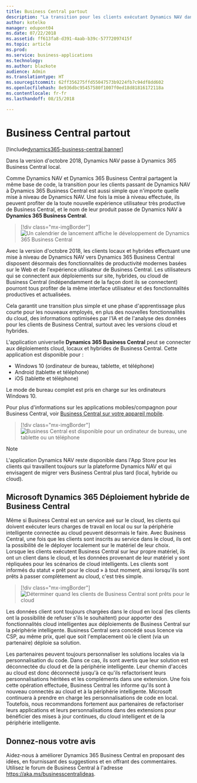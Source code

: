 ```yaml
---
title: Business Central partout
description: "La transition pour les clients exécutant Dynamics NAV dans Dynamics 365 Business Central est aussi simple que n'importe quelle mise à niveau de Dynamics NAV."
author: kotelko
manager: edupont04
ms.date: 07/22/2018
ms.assetid: ff613fa8-d391-4aab-b39c-57772097415f
ms.topic: article
ms.prod: 
ms.service: business-applications
ms.technology: 
ms.author: blazkote
audience: Admin
ms.translationtype: HT
ms.sourcegitcommit: 62ff356275ffd55047573b9224fb7c94df8dd602
ms.openlocfilehash: 8e936dbc95457580f1007f0ed18d81816172118a
ms.contentlocale: fr-fr
ms.lasthandoff: 08/15/2018

---
```

#  <a name="business-central-everywhere"></a>Business Central partout

[!include[dynamics365-business-central banner](../includes/dynamics365-business-central.md)]



Dans la version d'octobre 2018, Dynamics NAV passe à Dynamics 365 Business Central local.  

Comme Dynamics NAV et Dynamics 365 Business Central partagent la même base de code, la transition pour les clients passant de Dynamics NAV à Dynamics 365 Business Central est aussi simple que n'importe quelle mise à niveau de Dynamics NAV. Une fois la mise à niveau effectuée, ils peuvent profiter de la toute nouvelle expérience utilisateur très productive de Business Central, et le nom de leur produit passe de Dynamics NAV à **Dynamics 365 Business Central**.  

> [!div class="mx-imgBorder"]
> ![](media/dynamics-nav-transitions-dynamics365-business-central-premises-1.png "Un calendrier de lancement affiche le développement de Dynamics 365 Business Central")

Avec la version d'octobre 2018, les clients locaux et hybrides effectuant une mise à niveau de Dynamics NAV vers Dynamics 365 Business Central disposent désormais des fonctionnalités de productivité modernes basées sur le Web et de l'expérience utilisateur de Business Central. Les utilisateurs qui se connectent aux déploiements sur site, hybrides, ou cloud de Business Central (indépendamment de la façon dont ils se connectent) pourront tous profiter de la même interface utilisateur et des fonctionnalités productives et actualisées.  

Cela garantit une transition plus simple et une phase d'apprentissage plus courte pour les nouveaux employés, en plus des nouvelles fonctionnalités du cloud, des informations optimisées par l'IA et de l'analyse des données pour les clients de Business Central, surtout avec les versions cloud et hybrides.

L'application universelle **Dynamics 365 Business Central** peut se connecter aux déploiements cloud, locaux et hybrides de Business Central. Cette application est disponible pour :

-   Windows 10 (ordinateur de bureau, tablette, et téléphone)
-   Android (tablette et téléphone)
-   iOS (tablette et téléphone)  

Le mode de bureau complet est pris en charge sur les ordinateurs Windows 10.

Pour plus d'informations sur les applications mobiles/compagnon pour Business Central, voir [Business Central sur votre appareil mobile](https://docs.microsoft.com/dynamics365/business-central/install-mobile-app).

> [!div class="mx-imgBorder"]
> ![](media/bc-everywhere.png "Business Central est disponible pour un ordinateur de bureau, une tablette ou un téléphone")

> [!NOTE]
> L'application Dynamics NAV reste disponible dans l'App Store pour les clients qui travaillent toujours sur la plateforme Dynamics NAV et qui envisagent de migrer vers Business Central plus tard (local, hybride ou cloud).  

## <a name="microsoft-dynamics-365-business-central-hybrid-deployment"></a>Microsoft Dynamics 365 Déploiement hybride de Business Central

Même si Business Central est un service axé sur le cloud, les clients qui doivent exécuter leurs charges de travail en local ou sur la périphérie intelligente connectée au cloud peuvent désormais le faire. Avec Business Central, une fois que les clients sont inscrits au service dans le cloud, ils ont la possibilité de le déployer localement sur le matériel de leur choix. Lorsque les clients exécutent Business Central sur leur propre matériel, ils ont un client dans le cloud, et les données provenant de leur matériel y sont répliquées pour les scénarios de cloud intelligents. Les clients sont informés du statut « prêt pour le cloud » à tout moment, ainsi lorsqu'ils sont prêts à passer complètement au cloud, c'est très simple.  

> [!div class="mx-imgBorder"]
> ![](media/dynamics365-business-central-available-premises-1.png "Déterminer quand les clients de Business Central sont prêts pour le cloud")

Les données client sont toujours chargées dans le cloud en local (les clients ont la possibilité de refuser s'ils le souhaitent) pour apporter des fonctionnalités cloud intelligentes aux déploiements de Business Central sur la périphérie intelligente. Business Central sera concédé sous licence via CSP, au même prix, quel que soit l'emplacement où le client (via un partenaire) déploie sa solution.  

Les partenaires peuvent toujours personnaliser les solutions locales via la personnalisation du code. Dans ce cas, ils sont avertis que leur solution est déconnectée du cloud et de la périphérie intelligente. Leur chemin d'accès au cloud est donc déconnecté jusqu'à ce qu'ils refactorisent leurs personnalisations héritées et les compléments dans une extension. Une fois cette opération effectuée, Business Central les informe qu'ils sont à nouveau connectés au cloud et à la périphérie intelligente. Microsoft continuera à prendre en charge les personnalisations de code en local. Toutefois, nous recommandons fortement aux partenaires de refactoriser leurs applications et leurs personnalisations dans des extensions pour bénéficier des mises à jour continues, du cloud intelligent et de la périphérie intelligente.  

<!--
### Who uses these features
These features are intended for all users and are available without any additional setup.
## Status
### Availability (current availability)
Cloud, on-premises, hybrid
### Regional availability
No regional restrictions. Available in all supported markets for Dynamics 365 Business Central.
-->

## <a name="tell-us-what-you-think"></a>Donnez-nous votre avis
Aidez-nous à améliorer Dynamics 365 Business Central en proposant des idées, en fournissant des suggestions et en offrant des commentaires. Utilisez le forum de Business Central à l'adresse https://aka.ms/businesscentralideas.

